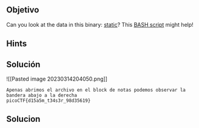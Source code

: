 ## Objetivo
Can you look at the data in this binary: [static](https://mercury.picoctf.net/static/ec4dbd8898ade34e1d60d5b70c1b8c8c/static)? This [BASH script](https://mercury.picoctf.net/static/ec4dbd8898ade34e1d60d5b70c1b8c8c/ltdis.sh) might help!

## Hints


## Solución
![[Pasted image 20230314204050.png]]
```
Apenas abrimos el archivo en el block de notas podemos observar la bandera abajo a la derecha
picoCTF{d15a5m_t34s3r_98d35619}
```
## Solucion
